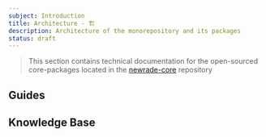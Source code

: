 ```yaml
---
subject: Introduction
title: Architecture - 🏗
description: Architecture of the monorepository and its packages
status: draft
---
```


<DocHeader props={props}/>

> This section contains technical documentation for the open-sourced
> core-packages located in the
> [newrade-core](https://github.com/newrade/newrade-core/tree/master/packages)
> repository

## Guides

## Knowledge Base
